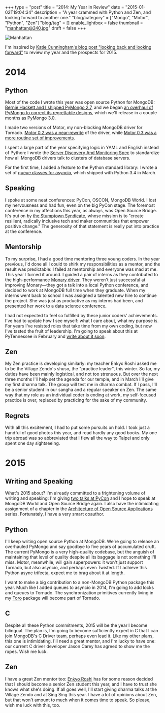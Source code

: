 +++
type = "post"
title = "2014: My Year In Review"
date = "2015-01-02T19:04:34"
description = "A year crammed with Python and Zen, and looking forward to another one."
"blog/category" = ["Mongo", "Motor", "Python", "Zen"]
"blog/tag" = []
enable_lightbox = false
thumbnail = "manhattan@240.jpg"
draft = false
+++

<p><img style="display:block; margin-left:auto; margin-right:auto;" src="manhattan.jpg" alt="Manhattan" title="Manhattan" /></p>
<p>I'm inspired by <a href="http://therealkatie.net/blog/2014/dec/31/looking-back-and-looking-forward-2014/">Katie Cunningham's blog post "looking back and looking forward"</a> to review my year and the prospects for 2015.</p>
<h1 id="2014">2014</h1>
<h2 id="python">Python</h2>
<p>Most of the code I wrote this year was open source Python for MongoDB: <a href="/blog/pymongo-2-7-rc0/">Bernie Hackett and I shipped PyMongo 2.7</a>, and we began <a href="/blog/good-idea-at-the-time-pymongo/">an overhaul of PyMongo to correct its regrettable designs</a>, which we'll release in a couple months as PyMongo 3.0.</p>
<p>I made two versions of Motor, my non-blocking MongoDB driver for Tornado. <a href="/blog/motor-0-2-released/">Motor 0.2 was a near-rewrite</a> of the driver, while <a href="/blog/motor-0-3-released/">Motor 0.3 was a more routine set of improvements</a>.</p>
<p>I spent a large part of the year specifying logic in YAML and English instead of Python: I wrote the <a href="/blog/server-discovery-and-monitoring-spec/">Server Discovery And Monitoring Spec</a> to standardize how all MongoDB drivers talk to clusters of database servers.</p>
<p>For the first time, I added a feature to the Python standard library: I wrote a set of <a href="https://docs.python.org/3/library/asyncio-sync.html#queues">queue classes for asyncio</a>, which shipped with Python 3.4 in March.</p>
<h2 id="speaking">Speaking</h2>
<p>I spoke at some neat conferences: PyCon, OSCON, MongoDB World. I lost my nervousness and had fun, even on the big PyCon stage. The foremost conference in my affections this year, as always, was Open Source Bridge. It's put on by <a href="http://stumptownsyndicate.org/">the Stumptown Syndicate</a>, whose mission is to "create resilient, radically inclusive tech and maker communities that empower positive change." The generosity of that statement is really put into practice at the conference.</p>
<h2 id="mentorship">Mentorship</h2>
<p>To my surprise, I had a good time mentoring three young coders. In the year previous, I'd done all I could to shirk my responsibilities as a mentor, and the result was predictable: I failed at mentorship and everyone was mad at me. This year I turned it around. I guided a pair of interns as they contributed to the high-performance <a href="https://bitbucket.org/djcbeach/monary/src">Monary driver</a>. They weren't just successful at improving Monary&mdash;they got a talk into a local Python conference, and decided to work at MongoDB full time when they graduate. When my interns went back to school I was assigned a talented new hire to continue the project. She was just as productive as my interns had been, and presented her work to a data science conference.</p>
<p>I had not expected to feel so fulfilled by these junior coders' achievements. I've had to update how I see myself: what I care about, what my purpose is. For years I've resisted roles that take time from my own coding, but now I've tasted the fruit of leadership. I'm going to speak about this at PyTennessee in February and <a href="http://emptysqua.re/blog/mentoring/">write about it soon</a>.</p>
<h2 id="zen">Zen</h2>
<p>My Zen practice is developing similarly: my teacher Enkyo Roshi asked me to be the Village Zendo's shuso, the "practice leader", this winter. So far, my duties have been mainly logistical, and not too strenuous. But over the next three months I'll help set the agenda for our temple, and in March I'll give my first dharma talk. The group will test me in dharma combat. If I pass, I'll be a senior student in our sangha and a regular speaker on Zen. The same way that my role as an individual coder is ending at work, my self-focused practice is over, replaced by practicing for the sake of my community.</p>
<h2 id="regrets">Regrets</h2>
<p>With all this excitement, I had to put some pursuits on hold. I took just a handful of good photos this year, and read hardly any good books. My one trip abroad was so abbreviated that I flew all the way to Taipei and only spent one day sightseeing.</p>
<h1 id="2015">2015</h1>
<h2 id="writing-and-speaking">Writing and Speaking</h2>
<p>What's 2015 about? I'm already committed to a frightening volume of writing and speaking: I'm giving <a href="https://us.pycon.org/2015/schedule/talks/list/">two talks at PyCon</a> and I hope to speak at MongoDB World and Open Source Bridge again. I also have the intimidating assignment of a chapter in the <a href="http://aosabook.org/en/index.html">Architecture of Open Source Applications</a> series. Fortunately, I have a very smart coauthor.</p>
<h2 id="python_1">Python</h2>
<p>I'll keep writing open source Python at MongoDB. We're going to release an overhauled PyMongo and say goodbye to five years of accumulated cruft. The current PyMongo is a very high-quality codebase, but the anguish of maintaining that level of quality despite all its baggage is not something I'll miss. Motor, meanwhile, will gain superpowers: it won't just support Tornado, but also asyncio, and perhaps even Twisted. If I achieve this Python async trifecta, expect me to brag about it at length.</p>
<p>I want to make a big contribution to a non-MongoDB Python package this year. Much like I added queues to asyncio in 2014, I'm going to add locks and queues to Tornado. The synchronization primitives currently living in my <a href="https://toro.readthedocs.org/en/stable/">Toro</a> package will become part of Tornado.</p>
<h2 id="c">C</h2>
<p>Despite all these Python commitments, 2015 will be the year I become bilingual. The plan is, I'm going to become sufficiently expert in C that I can join MongoDB's C Driver team, perhaps even lead it. Like my other plans, this one is intimidating. I'll need a great mentor, and I'm lucky to have one: our current C driver developer Jason Carey has agreed to show me the ropes. Wish me luck.</p>
<h2 id="zen_1">Zen</h2>
<p>I have a great Zen mentor too: <a href="http://villagezendo.org/teachers/roshi-enkyo-ohara/">Enkyo Roshi</a> has for some reason decided that I should become a senior Zen student this year, and I have to trust she knows what she's doing. If all goes well, I'll start giving dharma talks at the Village Zendo and at Sing Sing this year. I have a lot of opinions about Zen, but that won't amount to much when it comes time to speak. So please, wish me luck with this, too.</p>
    